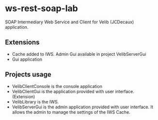 # ws-rest-soap-lab

SOAP Intermediary Web Service and Client for Velib (JCDecaux) application.

## Extensions

+ Cache added to IWS. Admin Gui available in project VelibServerGui
+ Gui application

## Projects usage

+ VelibClientConsole is the console application
+ VelibClientGui is the application provided with user interface. (Extension)
+ VelibLibrary is the IWS.
+ VelibServerGui is the admin application provided with user interface. It allows the admin to manage the settings of the IWS Cache.
